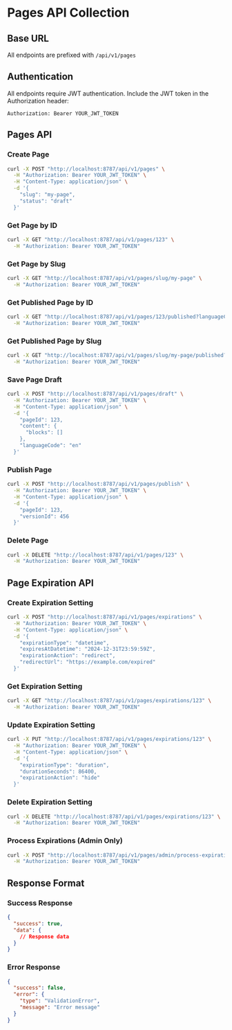 # Pages API Collection

## Base URL
All endpoints are prefixed with `/api/v1/pages`

## Authentication
All endpoints require JWT authentication. Include the JWT token in the Authorization header:
```
Authorization: Bearer YOUR_JWT_TOKEN
```

## Pages API

### Create Page
```bash
curl -X POST "http://localhost:8787/api/v1/pages" \
  -H "Authorization: Bearer YOUR_JWT_TOKEN" \
  -H "Content-Type: application/json" \
  -d '{
    "slug": "my-page",
    "status": "draft"
  }'
```

### Get Page by ID
```bash
curl -X GET "http://localhost:8787/api/v1/pages/123" \
  -H "Authorization: Bearer YOUR_JWT_TOKEN"
```

### Get Page by Slug
```bash
curl -X GET "http://localhost:8787/api/v1/pages/slug/my-page" \
  -H "Authorization: Bearer YOUR_JWT_TOKEN"
```

### Get Published Page by ID
```bash
curl -X GET "http://localhost:8787/api/v1/pages/123/published?languageCode=en" \
  -H "Authorization: Bearer YOUR_JWT_TOKEN"
```

### Get Published Page by Slug
```bash
curl -X GET "http://localhost:8787/api/v1/pages/slug/my-page/published?languageCode=en" \
  -H "Authorization: Bearer YOUR_JWT_TOKEN"
```

### Save Page Draft
```bash
curl -X POST "http://localhost:8787/api/v1/pages/draft" \
  -H "Authorization: Bearer YOUR_JWT_TOKEN" \
  -H "Content-Type: application/json" \
  -d '{
    "pageId": 123,
    "content": {
      "blocks": []
    },
    "languageCode": "en"
  }'
```

### Publish Page
```bash
curl -X POST "http://localhost:8787/api/v1/pages/publish" \
  -H "Authorization: Bearer YOUR_JWT_TOKEN" \
  -H "Content-Type: application/json" \
  -d '{
    "pageId": 123,
    "versionId": 456
  }'
```

### Delete Page
```bash
curl -X DELETE "http://localhost:8787/api/v1/pages/123" \
  -H "Authorization: Bearer YOUR_JWT_TOKEN"
```

## Page Expiration API

### Create Expiration Setting
```bash
curl -X POST "http://localhost:8787/api/v1/pages/expirations" \
  -H "Authorization: Bearer YOUR_JWT_TOKEN" \
  -H "Content-Type: application/json" \
  -d '{
    "expirationType": "datetime",
    "expiresAtDatetime": "2024-12-31T23:59:59Z",
    "expirationAction": "redirect",
    "redirectUrl": "https://example.com/expired"
  }'
```

### Get Expiration Setting
```bash
curl -X GET "http://localhost:8787/api/v1/pages/expirations/123" \
  -H "Authorization: Bearer YOUR_JWT_TOKEN"
```

### Update Expiration Setting
```bash
curl -X PUT "http://localhost:8787/api/v1/pages/expirations/123" \
  -H "Authorization: Bearer YOUR_JWT_TOKEN" \
  -H "Content-Type: application/json" \
  -d '{
    "expirationType": "duration",
    "durationSeconds": 86400,
    "expirationAction": "hide"
  }'
```

### Delete Expiration Setting
```bash
curl -X DELETE "http://localhost:8787/api/v1/pages/expirations/123" \
  -H "Authorization: Bearer YOUR_JWT_TOKEN"
```

### Process Expirations (Admin Only)
```bash
curl -X POST "http://localhost:8787/api/v1/pages/admin/process-expirations" \
  -H "Authorization: Bearer YOUR_JWT_TOKEN"
```

## Response Format

### Success Response
```json
{
  "success": true,
  "data": {
    // Response data
  }
}
```

### Error Response
```json
{
  "success": false,
  "error": {
    "type": "ValidationError",
    "message": "Error message"
  }
}
```